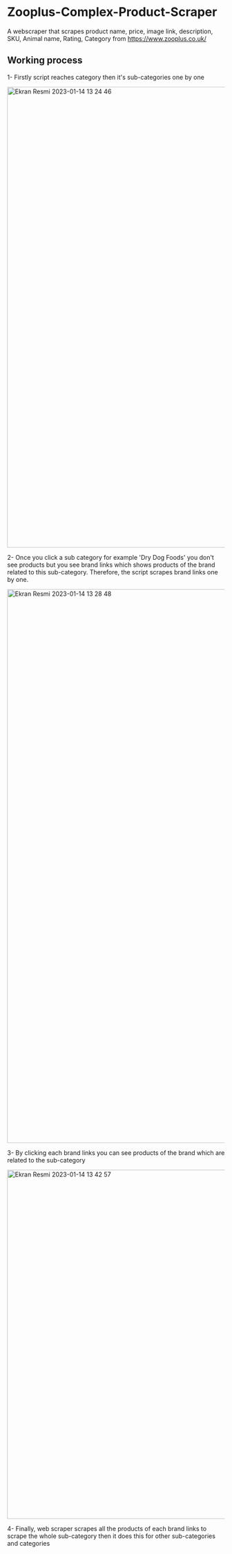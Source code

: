 # Zooplus-Complex-Product-Scraper
A webscraper that scrapes product name, price, image link, description, SKU, Animal name, Rating, Category from https://www.zooplus.co.uk/

## Working process
1- Firstly script reaches category then it's sub-categories one by one

<img width="1064" alt="Ekran Resmi 2023-01-14 13 24 46" src="https://user-images.githubusercontent.com/73471656/212467970-16bb3791-25ae-4e69-adf5-c02b5e4b2e47.png">


2- Once you click a sub category for example 'Dry Dog Foods' you don't see products but you see brand links which shows products of the brand related to this sub-category. Therefore, the script scrapes brand links one by one.

<img width="1279" alt="Ekran Resmi 2023-01-14 13 28 48" src="https://user-images.githubusercontent.com/73471656/212468031-c52dc072-c2ad-43f3-a67c-376c746b6fe0.png">


3- By clicking each brand links you can see products of the brand which are related to the sub-category

<img width="806" alt="Ekran Resmi 2023-01-14 13 42 57" src="https://user-images.githubusercontent.com/73471656/212468154-807fc48b-e528-4869-a26e-cb215120a31e.png">

4- Finally, web scraper scrapes all the products of each brand links to scrape the whole sub-category then it does this for other sub-categories and categories

